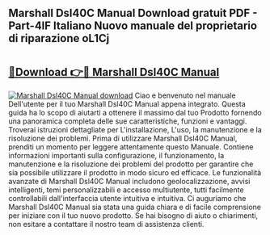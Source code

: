 ## Marshall Dsl40C Manual Download gratuit PDF - Part-4lF Italiano Nuovo manuale del proprietario di riparazione oL1Cj

# <h2><a href="http://df9hdl0.blite.top/?on=Marshall+Dsl40C+Manual">🔗Download 👉🔴 Marshall Dsl40C Manual</a></h2>

[![Marshall Dsl40C Manual download](https://i.imgur.com/lujVjoI.png)](http://df9hdl0.blite.top/?on=Marshall+Dsl40C+Manual)
Ciao e benvenuto nel manuale Dell'utente per il tuo Marshall Dsl40C Manual appena integrato. Questa guida ha lo scopo di aiutarti a ottenere il massimo dal tuo Prodotto fornendo una panoramica completa delle sue caratteristiche, funzioni e vantaggi. Troverai istruzioni dettagliate per L'installazione, L'uso, la manutenzione e la risoluzione dei problemi. Prima di utilizzare Marshall Dsl40C Manual, prenditi un momento per leggere attentamente questo Manuale. Contiene informazioni importanti sulla configurazione, il funzionamento, la manutenzione e la risoluzione dei problemi del prodotto per garantire che sia possibile utilizzare il prodotto in modo sicuro ed efficace. Le funzionalità avanzate di Marshall Dsl40C Manual includono geolocalizzazione, avvisi intelligenti, temi personalizzabili e accesso multiutente, tutti facilmente controllabili dall'interfaccia utente intuitiva e intuitiva. Ci auguriamo che Marshall Dsl40C Manual sia stata una guida chiara e di facile comprensione per iniziare con il tuo nuovo prodotto. Se hai bisogno di aiuto o chiarimenti, non esitare a contattare il nostro team di assistenza clienti.
